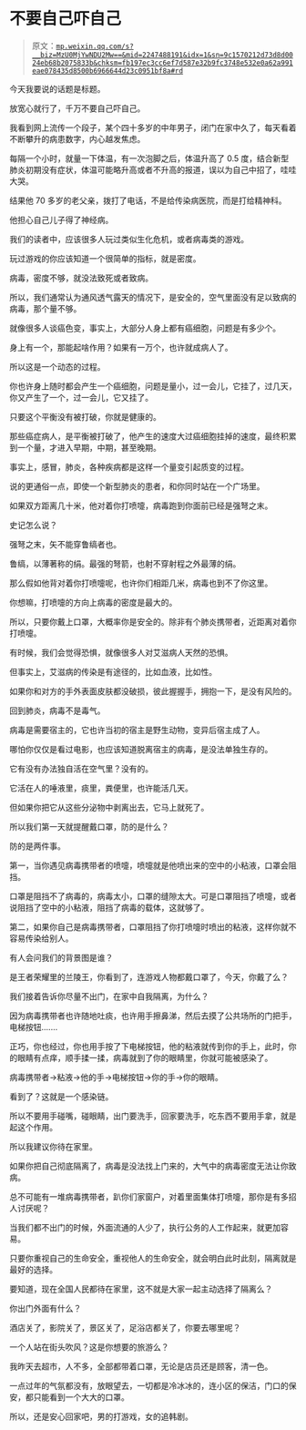 # 不要自己吓自己

> 原文：[`mp.weixin.qq.com/s?__biz=MzU0MjYwNDU2Mw==&mid=2247488191&idx=1&sn=9c1570212d73d8d0024eb68b2075833b&chksm=fb197ec3cc6ef7d587e32b9fc3748e532e0a62a991eae078435d8500b6966644d23c0951bf8a#rd`](http://mp.weixin.qq.com/s?__biz=MzU0MjYwNDU2Mw==&mid=2247488191&idx=1&sn=9c1570212d73d8d0024eb68b2075833b&chksm=fb197ec3cc6ef7d587e32b9fc3748e532e0a62a991eae078435d8500b6966644d23c0951bf8a#rd)

今天我要说的话题是标题。

放宽心就行了，千万不要自己吓自己。

我看到网上流传一个段子，某个四十多岁的中年男子，闭门在家中久了，每天看着不断攀升的病患数字，内心越发焦虑。

每隔一个小时，就量一下体温，有一次泡脚之后，体温升高了 0.5 度，结合新型肺炎初期没有症状，体温可能略升高或者不升高的报道，误以为自己中招了，哇哇大哭。

结果他 70 多岁的老父亲，拨打了电话，不是给传染病医院，而是打给精神科。

他担心自己儿子得了神经病。

我们的读者中，应该很多人玩过类似生化危机，或者病毒类的游戏。

玩过游戏的你应该知道一个很简单的指标，就是密度。

病毒，密度不够，就没法致死或者致病。

所以，我们通常认为通风透气露天的情况下，是安全的，空气里面没有足以致病的病毒，那个量不够。

就像很多人谈癌色变，事实上，大部分人身上都有癌细胞，问题是有多少个。

身上有一个，那能起啥作用？如果有一万个，也许就成病人了。

所以这是一个动态的过程。

你也许身上随时都会产生一个癌细胞，问题是量小，过一会儿，它挂了，过几天，你又产生了一个，过一会儿，它又挂了。

只要这个平衡没有被打破，你就是健康的。

那些癌症病人，是平衡被打破了，他产生的速度大过癌细胞挂掉的速度，最终积累到一个量，才进入早期，中期，甚至晚期。

事实上，感冒，肺炎，各种疾病都是这样一个量变引起质变的过程。

说的更通俗一点，即使一个新型肺炎的患者，和你同时站在一个广场里。

如果双方距离几十米，他对着你打喷嚏，病毒跑到你面前已经是强弩之末。

史记怎么说？

强弩之末，矢不能穿鲁缟者也。

鲁缟，以薄著称的绢。最强的弩箭，也射不穿射程之外最薄的绢。

那么假如他背对着你打喷嚏呢，也许你们相距几米，病毒也到不了你这里。

你想嘛，打喷嚏的方向上病毒的密度是最大的。

所以，只要你戴上口罩，大概率你是安全的。除非有个肺炎携带者，近距离对着你打喷嚏。

有时候，我们会觉得恐惧，就像很多人对艾滋病人天然的恐惧。

但事实上，艾滋病的传染是有途径的，比如血液，比如性。

如果你和对方的手外表面皮肤都没破损，彼此握握手，拥抱一下，是没有风险的。

回到肺炎，病毒不是毒气。

病毒是需要宿主的，它也许当初的宿主是野生动物，变异后宿主成了人。

哪怕你仅仅是看过电影，也应该知道脱离宿主的病毒，是没法单独生存的。

它有没有办法独自活在空气里？没有的。

它活在人的唾液里，痰里，粪便里，也许能活几天。

但如果你把它从这些分泌物中剥离出去，它马上就死了。

所以我们第一天就提醒戴口罩，防的是什么？

防的是两件事。

第一，当你遇见病毒携带者的喷嚏，喷嚏就是他喷出来的空中的小粘液，口罩会阻挡。

口罩是阻挡不了病毒的，病毒太小，口罩的缝隙太大。可是口罩阻挡了喷嚏，或者说阻挡了空中的小粘液，阻挡了病毒的载体，这就够了。

第二，如果你自己是病毒携带者，口罩阻挡了你打喷嚏时喷出的粘液，这样你就不容易传染给别人。

有人会问我们的背景图是谁？

是王者荣耀里的兰陵王，你看到了，连游戏人物都戴口罩了，今天，你戴了么？

我们接着告诉你尽量不出门，在家中自我隔离，为什么？

因为病毒携带者也许随地吐痰，也许用手擦鼻涕，然后去摸了公共场所的门把手，电梯按钮.......

正巧，你也经过，你也用手按了下电梯按钮，他的粘液就传到你的手上，此时，你的眼睛有点痒，顺手揉一揉，病毒就到了你的眼睛里，你就可能被感染了。

病毒携带者->粘液->他的手->电梯按钮->你的手->你的眼睛。

看到了？这就是一个感染链。

所以不要用手碰嘴，碰眼睛，出门要洗手，回家要洗手，吃东西不要用手拿，就是起这个作用。

所以我建议你待在家里。

如果你把自己彻底隔离了，病毒是没法找上门来的，大气中的病毒密度无法让你致病。

总不可能有一堆病毒携带者，趴你们家窗户，对着里面集体打喷嚏，那你是有多招人讨厌呢？

当我们都不出门的时候，外面流通的人少了，执行公务的人工作起来，就更加容易。

只要你重视自己的生命安全，重视他人的生命安全，就会明白此时此刻，隔离就是最好的选择。

要知道，现在全国人民都待在家里，这不就是大家一起主动选择了隔离么？

你出门外面有什么？

酒店关了，影院关了，景区关了，足浴店都关了，你要去哪里呢？

一个人站在街头吹风？这是你想要的旅游么？

我昨天去超市，人不多，全部都带着口罩，无论是店员还是顾客，清一色。

一点过年的气氛都没有，放眼望去，一切都是冷冰冰的，连小区的保洁，门口的保安，都只能看到一个大大的口罩。

所以，还是安心回家吧，男的打游戏，女的追韩剧。
